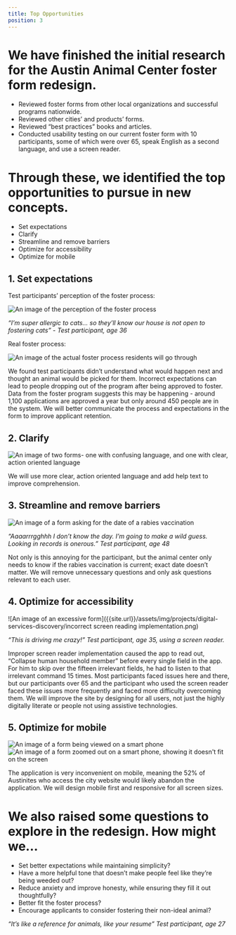 ```yaml
---
title: Top Opportunities
position: 3
---
```


# We have finished the initial research for the Austin Animal Center foster form redesign.

* Reviewed foster forms from other local organizations and successful programs nationwide.
* Reviewed other cities’ and products’ forms.
* Reviewed “best practices” books and articles.
* Conducted usability testing on our current foster form with 10 participants, some of which were over 65, speak English as a second language, and use a screen reader.

# Through these, we identified the top opportunities to pursue in new concepts.

* Set expectations
* Clarify
* Streamline and remove barriers
* Optimize for accessibility
* Optimize for mobile

## 1. Set expectations

Test participants’ perception of the foster process:

![An image of the perception of the foster process]({{site.url}}/assets/img/projects/digital-services-discovery/foster_process_perce_4ec8W.jpg)

_“I’m super allergic to cats... so they’ll know our house is not open to fostering cats” - Test participant, age 36_

Real foster process:

![An image of the actual foster process residents will go through]({{site.url}}/assets/img/projects/digital-services-discovery/foster_process_reali_m0sRt.jpg)

We found test participants didn’t understand what would happen next and thought an animal would be picked for them. Incorrect expectations can lead to people dropping out of the program after being approved to foster. Data from the foster program suggests this may be happening - around 1,100 applications are approved a year but only around 450 people are in the system. We will better communicate the process and expectations in the form to improve applicant retention.

## 2. Clarify

![An image of two forms- one with confusing language, and one with clear, action oriented language]({{site.url}}/assets/img/projects/digital-services-discovery/language_clarity.jpg)

We will use more clear, action oriented language and add help text to improve comprehension.

## 3. Streamline and remove barriers

![An image of a form asking for the date of a rabies vaccination]({{site.url}}/assets/img/projects/digital-services-discovery/date_barrier.jpg)

_“Aaaarrrgghhh I don’t know the day. I’m going to make a wild guess. Looking in records is onerous.” Test participant, age 48_

Not only is this annoying for the participant, but the animal center only needs to know if the rabies vaccination is current; exact date doesn’t matter. We will remove unnecessary questions and only ask questions relevant to each user.

## 4. Optimize for accessibility

![An image of an excessive form]({{site.url}}/assets/img/projects/digital-services-discovery/incorrect screen reading implementation.png)

_“This is driving me crazy!” Test participant, age 35, using a screen reader._

Improper screen reader implementation caused the app to read out, “Collapse human household member” before every single field in the app. For him to skip over the fifteen irrelevant fields, he had to listen to that irrelevant command 15 times. Most participants faced issues here and there, but our participants over 65 and the participant who used the screen reader faced these issues more frequently and faced more difficulty overcoming them. We will improve the site by designing for all users, not just the highly digitally literate or people not using assistive technologies.

## 5. Optimize for mobile

![An image of a form being viewed on a smart phone]({{site.url}}/assets/img/projects/digital-services-discovery/mobile_default.jpg)
![An image of a form zoomed out on a smart phone, showing it doesn't fit on the screen]({{site.url}}/assets/img/projects/digital-services-discovery/mobile_zoomed_out.jpg)

The application is very inconvenient on mobile, meaning the 52% of Austinites who access the city website would likely abandon the application. We will design mobile first and responsive for all screen sizes.

# We also raised some questions to explore in the redesign. How might we...

* Set better expectations while maintaining simplicity?
* Have a more helpful tone that doesn’t make people feel like they’re being weeded out?
* Reduce anxiety and improve honesty, while ensuring they fill it out thoughtfully?
* Better fit the foster process?
* Encourage applicants to consider fostering their non-ideal animal?

_“It’s like a reference for animals, like your resume” Test participant, age 27_

